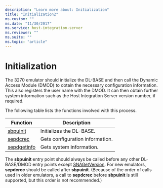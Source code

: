 ```yaml
---
description: "Learn more about: Initialization"
title: "Initialization2"
ms.custom: ""
ms.date: "11/30/2017"
ms.service: host-integration-server
ms.reviewer: ""
ms.suite: ""
ms.topic: "article"
---
```

# Initialization
The 3270 emulator should initialize the DL-BASE and then call the Dynamic Access Module (DMOD) to obtain the necessary configuration information. This also registers the user name with the DMOD. It can then obtain further system information such as the Host Integration Server version number, if required.  
  
 The following table lists the functions involved with this process.  
  
|Function|Description|  
|--------------|-----------------|  
|[sbpuinit](./sbpuinit1.md)|Initializes the DL-BASE.|  
|[sepdcrec](./sepdcrec1.md)|Gets configuration information.|  
|[sepdgetinfo](./sepdgetinfo2.md)|Gets system information.|  
  
 The **sbpuinit** entry point should always be called before any other DL-BASE/DMOD entry points except [SNAGetVersion](./snagetversion1.md). For new emulators, **sepdcrec** should be called after **sbpuinit**. (Because of the order of calls used in older emulators, a call to **sepdcrec** before **sbpuinit** is still supported, but this order is not recommended.)
